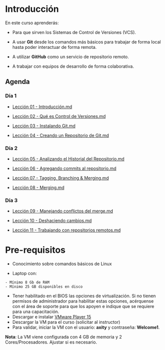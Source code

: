 # Introducción

En este curso aprenderás:

 - Para que sirven los Sistemas de Control de Versiones (VCS).

 - A usar **Git** desde los comandos más básicos para trabajar de forma local hasta poder interactuar de forma remota.

 - A utilizar **GitHub** como un servicio de repositorio remoto.

 - A trabajar con equipos de desarrollo de forma colaborativa.




## Agenda

### Día 1

 - [Lección 01 - Introducción.md](Lecci%C3%B3n%2001%20-%20Introducci%C3%B3n.md)

 - [Lección 02 - Qué es Control de Versiones.md](Lecci%C3%B3n%2002%20-%20Qu%C3%A9%20es%20Control%20de%20Versiones.md)

 - [Lección 03 - Instalando Git.md](Lecci%C3%B3n%2003%20-%20Instalando%20Git.md)

 - [Lección 04 - Creando un Repositorio de Git.md](Lecci%C3%B3n%2004%20-%20Creando%20un%20Repositorio%20de%20Git.md)

### Día 2

 - [Lección 05 - Analizando el Historial del Repositorio.md](Lecci%C3%B3n%2005%20-%20Analizando%20el%20Historial%20del%20Repositorio.md)

 - [Lección 06 - Agregando commits al repositorio.md](Lecci%C3%B3n%2006%20-%20Agregando%20commits%20al%20repositorio.md)

 - [Lección 07 - Tagging, Branching & Merging.md](Lecci%C3%B3n%2007%20-%20Tagging%2C%20Branching%20%26%20Merging.md)

 - [Lección 08 - Merging.md](Lecci%C3%B3n%2008%20-%20Merging.md)

### Día 3

 - [Lección 09 - Manejando conflictos del merge.md](Lecci%C3%B3n%2009%20-%20Manejando%20conflictos%20del%20merge.md)

 - [Lección 10 - Deshaciendo cambios.md](Lecci%C3%B3n%2010%20-%20Deshaciendo%20cambios.md)

 - [Lección 11 - Trabajando con repositorios remotos.md](Lecci%C3%B3n%2011%20-%20Trabajando%20con%20repositorios%20remotos.md)

# Pre-requisitos


 - Conocimiento sobre comandos básicos de Linux

 -   Laptop con:

    - Mínimo 8 Gb de RAM
    - Mínimo 25 GB disponibles en disco
 - Tener habilitado en el BIOS las opciones de virtualización. Si no tienen permisos de administrador para habilitar estas opciones, acérquense con el área de soporte para que los apoyen e indique que se requiere para una capacitación.
 - Descargar e instalar [VMware Player 15](https://www.vmware.com/go/downloadworkstationplayer)
-   Descargar la VM para el curso (solicitar al instructor)
-   Para validar, iniciar la VM con el usuario: **axity** y contraseña: **Welcome1**.

**Nota**: La VM viene configurada con 4 GB de memoria y 2 Cores/Procesadores. Ajustar si es necesario.
<!--stackedit_data:
eyJoaXN0b3J5IjpbMjA2MTY4MDUzM119
-->